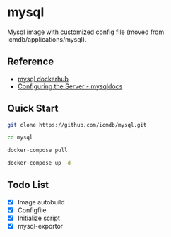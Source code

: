 # mysql

Mysql image with customized config file (moved from icmdb/applications/mysql).

## Reference

* [mysql dockerhub](https://hub.docker.com/_/mysql)
* [Configuring the Server - mysqldocs](https://dev.mysql.com/doc/refman/5.7/en/server-configuration.html)


## Quick Start

```bash
git clone https://github.com/icmdb/mysql.git

cd mysql

docker-compose pull

docker-compose up -d
```

## Todo List

* [x] Image autobuild
* [x] Configfile
* [x] Initialize script
* [x] mysql-exportor
